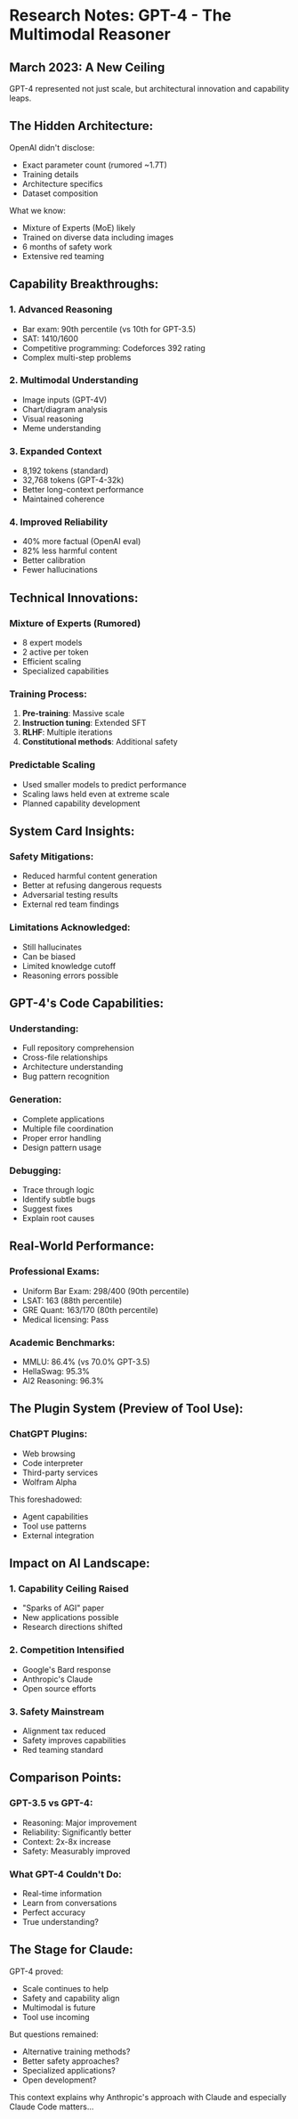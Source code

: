 # Research Notes: GPT-4 - The Multimodal Reasoner

## March 2023: A New Ceiling

GPT-4 represented not just scale, but architectural innovation and capability leaps.

## The Hidden Architecture:
OpenAI didn't disclose:
- Exact parameter count (rumored ~1.7T)
- Training details
- Architecture specifics
- Dataset composition

What we know:
- Mixture of Experts (MoE) likely
- Trained on diverse data including images
- 6 months of safety work
- Extensive red teaming

## Capability Breakthroughs:

### 1. Advanced Reasoning
- Bar exam: 90th percentile (vs 10th for GPT-3.5)
- SAT: 1410/1600
- Competitive programming: Codeforces 392 rating
- Complex multi-step problems

### 2. Multimodal Understanding
- Image inputs (GPT-4V)
- Chart/diagram analysis
- Visual reasoning
- Meme understanding

### 3. Expanded Context
- 8,192 tokens (standard)
- 32,768 tokens (GPT-4-32k)
- Better long-context performance
- Maintained coherence

### 4. Improved Reliability
- 40% more factual (OpenAI eval)
- 82% less harmful content
- Better calibration
- Fewer hallucinations

## Technical Innovations:

### Mixture of Experts (Rumored)
- 8 expert models
- 2 active per token
- Efficient scaling
- Specialized capabilities

### Training Process:
1. **Pre-training**: Massive scale
2. **Instruction tuning**: Extended SFT
3. **RLHF**: Multiple iterations
4. **Constitutional methods**: Additional safety

### Predictable Scaling
- Used smaller models to predict performance
- Scaling laws held even at extreme scale
- Planned capability development

## System Card Insights:

### Safety Mitigations:
- Reduced harmful content generation
- Better at refusing dangerous requests
- Adversarial testing results
- External red team findings

### Limitations Acknowledged:
- Still hallucinates
- Can be biased
- Limited knowledge cutoff
- Reasoning errors possible

## GPT-4's Code Capabilities:

### Understanding:
- Full repository comprehension
- Cross-file relationships
- Architecture understanding
- Bug pattern recognition

### Generation:
- Complete applications
- Multiple file coordination
- Proper error handling
- Design pattern usage

### Debugging:
- Trace through logic
- Identify subtle bugs
- Suggest fixes
- Explain root causes

## Real-World Performance:

### Professional Exams:
- Uniform Bar Exam: 298/400 (90th percentile)
- LSAT: 163 (88th percentile)
- GRE Quant: 163/170 (80th percentile)
- Medical licensing: Pass

### Academic Benchmarks:
- MMLU: 86.4% (vs 70.0% GPT-3.5)
- HellaSwag: 95.3%
- AI2 Reasoning: 96.3%

## The Plugin System (Preview of Tool Use):

### ChatGPT Plugins:
- Web browsing
- Code interpreter
- Third-party services
- Wolfram Alpha

This foreshadowed:
- Agent capabilities
- Tool use patterns
- External integration

## Impact on AI Landscape:

### 1. Capability Ceiling Raised
- "Sparks of AGI" paper
- New applications possible
- Research directions shifted

### 2. Competition Intensified
- Google's Bard response
- Anthropic's Claude
- Open source efforts

### 3. Safety Mainstream
- Alignment tax reduced
- Safety improves capabilities
- Red teaming standard

## Comparison Points:

### GPT-3.5 vs GPT-4:
- Reasoning: Major improvement
- Reliability: Significantly better
- Context: 2x-8x increase
- Safety: Measurably improved

### What GPT-4 Couldn't Do:
- Real-time information
- Learn from conversations
- Perfect accuracy
- True understanding?

## The Stage for Claude:

GPT-4 proved:
- Scale continues to help
- Safety and capability align
- Multimodal is future
- Tool use incoming

But questions remained:
- Alternative training methods?
- Better safety approaches?
- Specialized applications?
- Open development?

This context explains why Anthropic's approach with Claude and especially Claude Code matters...